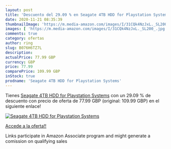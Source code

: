 ```yaml
---
layout: post
title: 'Descuento del 29.09 % en Seagate 4TB HDD for Playstation Systems'
date: 2020-11-21 08:35:39
thumbnailImage: 'https://m.media-amazon.com/images/I/31CQk4NzJxL._SL200_.jpg'
images: [ 'https://m.media-amazon.com/images/I/31CQk4NzJxL._SL200_.jpg' ]
comments: true
category: ofertas
author: ring
slug: B076H6TZ7L
description:
actualPrice: 77.99 GBP
currency: GBP
price: 77.99
comparePrice: 109.99 GBP
inStock: true
prodname: 'Seagate 4TB HDD for Playstation Systems'
---
```


Tienes [Seagate 4TB HDD for Playstation Systems](https://www.amazon.co.uk/dp/B076H6TZ7L/?tag=tolees0a-21) con un 29.09 % de descuento con precio de oferta de 77.99 GBP (original: 109.99 GBP) en el siguiente enlace!

[![Seagate 4TB HDD for Playstation Systems](https://m.media-amazon.com/images/I/31CQk4NzJxL._SL200_.jpg)](https://www.amazon.co.uk/dp/B076H6TZ7L/?tag=tolees0a-21)

[Accede a la oferta!!](https://www.amazon.co.uk/dp/B076H6TZ7L/?tag=tolees0a-21)

Links participate in Amazon Associate program and might generate a comission on qualifying sales


